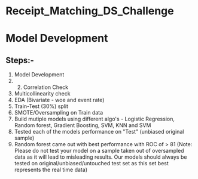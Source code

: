 # Receipt_Matching_DS_Challenge

# Model Development
## Steps:- 
1. Model Development
2. 2. Correlation Check
3. Multicollinearity check
4. EDA (Bivariate - woe and event rate)
5. Train-Test (30%) split
6. SMOTE/Oversampling on Train data
7. Build mutiple models using different algo's - Logistic Regression, Random forest,  Gradient Boosting, SVM, KNN and SVM
8. Tested each of the models performance on "Test" (unbiased original sample)
9. Random forest came out with best performance with ROC of > 81 (Note: Please do not test your model on a sample taken out of oversampled data as it will lead to misleading results. Our models should always be tested on original/unbiased/untouched test set as this set best represents the real time data)
